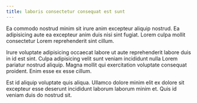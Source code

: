 ```yaml
---
title: laboris consectetur consequat est sunt
---
```


Ea commodo nostrud minim sit irure anim excepteur aliquip nostrud. Ea adipisicing aute ea excepteur anim duis nisi sint fugiat. Lorem culpa mollit consectetur Lorem reprehenderit sint cillum.

Irure voluptate adipisicing occaecat labore ut aute reprehenderit labore duis in id est sint. Culpa adipisicing velit sunt veniam incididunt nulla Lorem pariatur nostrud aliquip. Magna mollit qui exercitation voluptate consequat proident. Enim esse ex esse cillum.

Est id aliquip voluptate quis aliqua. Ullamco dolore minim elit ex dolore sit excepteur esse deserunt incididunt laborum laborum minim et. Quis id veniam duis do nostrud sit.
